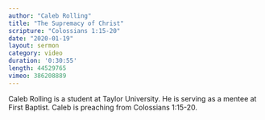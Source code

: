 ```yaml
---
author: "Caleb Rolling"
title: "The Supremacy of Christ"
scripture: "Colossians 1:15-20"
date: "2020-01-19"
layout: sermon
category: video
duration: '0:30:55' 
length: 44529765
vimeo: 386208889 
---
```


Caleb Rolling is a student at Taylor University. He is serving as a mentee at First Baptist. Caleb is preaching from Colossians 1:15-20.
